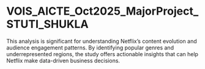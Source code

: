 # VOIS_AICTE_Oct2025_MajorProject_STUTI_SHUKLA
This analysis is significant for understanding Netflix’s content evolution and audience engagement patterns. By identifying popular genres and underrepresented regions, the study offers actionable insights that can help Netflix make data-driven business decisions.
